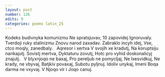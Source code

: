 ```yaml
---
layout: post
number: 126
edits: 9
categories: poems latin_25
---
```


Kodeks budivnyka komunizmu
Ne spratsjuvav,
10 zapovidej 
Ignoruvaly. 
Tverdoji ruky stalinizmu 
Znovu narod zaxadav.
Zabraklo incyh idej, 
Vse, ctco moqly, zanedbaly. 
 
Aqresor i xertva 
V svojih xe kradutj,
Na koruptsiju narikajutj. 
Sovistj mertva, 
Dyktaturu zovutj,
Hotc pro vyhid doskonalicyj znajutj. 
 
V blyxnjoqo ne baxaj,
Pro pereljub ne pomycljaj,
Ne lxesvidkuj, 
Ne krady, ne vbyvaj, 
Batjkiv povaxaj,
Subotu pyljnuj.
Idoliv unykaj, 
Imeni Boqa darma ne vxyvaj. 
V Njoqo vir i Joqo canuj.
